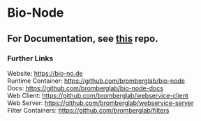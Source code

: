 # Bio-Node

## For Documentation, see [this](https://github.com/bromberglab/bio-node-docs) repo.

### Further Links

Website: https://bio-no.de  
Runtime Container: https://github.com/bromberglab/bio-node  
Docs: https://github.com/bromberglab/bio-node-docs  
Web Client: https://github.com/bromberglab/webservice-client  
Web Server: https://github.com/bromberglab/webservice-server  
Filter Containers: https://github.com/bromberglab/filters

